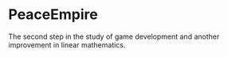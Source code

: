 # PeaceEmpire
The second step in the study of game development and another improvement in linear mathematics.
